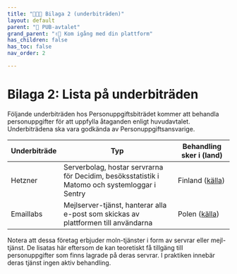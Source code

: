 ```yaml
---
title: "🧑🏼‍🔧 Bilaga 2 (underbiträden)"
layout: default
parent: "👀 PUB-avtalet"
grand_parent: "✌🏼 Kom igång med din plattform"
has_children: false
has_toc: false
nav_order: 2

---
```

# Bilaga 2: Lista på underbiträden

Följande underbiträden hos Personuppgiftsbiträdet kommer att behandla personuppgifter för att uppfylla åtaganden enligt huvudavtalet. Underbiträdena ska vara godkända av Personuppgiftsansvarige.

| Underbiträde | Typ | Behandling sker i (land) |
| ----------- | ----------- | ----------- |
| Hetzner   | Serverbolag, hostar servrarna för Decidim, besöksstatistik i Matomo och systemloggar i Sentry | Finland ([källa](https://www.hetzner.com/unternehmen/rechenzentrum)) |
| Emaillabs   | Mejlserver-tjänst, hanterar alla e-post som skickas av plattformen till användarna | Polen ([källa](https://emaillabs.io/en/privacy-policy/)) |

Notera att dessa företag erbjuder moln-tjänster i form av servrar eller mejl-tjänst. De lisatas här eftersom de kan teoretiskt få tillgäng till personuppgifter som finns lagrade på deras servrar. I praktiken innebär deras tjänst ingen aktiv behandling.
